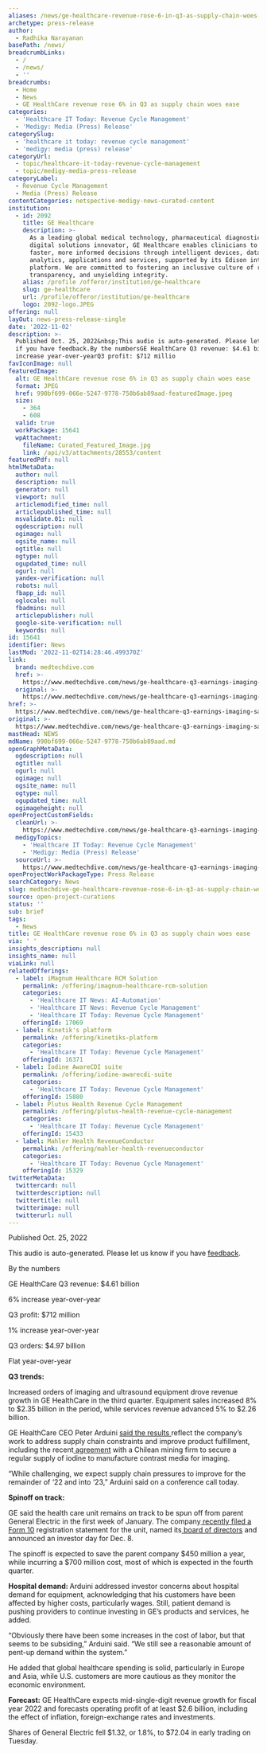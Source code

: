 ```yaml
---
aliases: /news/ge-healthcare-revenue-rose-6-in-q3-as-supply-chain-woes-ease
archetype: press-release
author:
  - Radhika Narayanan
basePath: /news/
breadcrumbLinks:
  - /
  - /news/
  - ''
breadcrumbs:
  - Home
  - News
  - GE HealthCare revenue rose 6% in Q3 as supply chain woes ease
categories:
  - 'Healthcare IT Today: Revenue Cycle Management'
  - 'Medigy: Media (Press) Release'
categorySlug:
  - 'healthcare it today: revenue cycle management'
  - 'medigy: media (press) release'
categoryUrl:
  - topic/healthcare-it-today-revenue-cycle-management
  - topic/medigy-media-press-release
categoryLabel:
  - Revenue Cycle Management
  - Media (Press) Release
contentCategories: netspective-medigy-news-curated-content
institution:
  - id: 2092
    title: GE Healthcare
    description: >-
      As a leading global medical technology, pharmaceutical diagnostics, and
      digital solutions innovator, GE Healthcare enables clinicians to make
      faster, more informed decisions through intelligent devices, data
      analytics, applications and services, supported by its Edison intelligence
      platform. We are committed to fostering an inclusive culture of respect,
      transparency, and unyielding integrity.
    alias: /profile /offeror/institution/ge-healthcare
    slug: ge-healthcare
    url: /profile/offeror/institution/ge-healthcare
    logo: 2092-logo.JPEG
offering: null
layOut: news-press-release-single
date: '2022-11-02'
description: >-
  Published Oct. 25, 2022&nbsp;This audio is auto-generated. Please let us know
  if you have feedback.By the numbersGE HealthCare Q3 revenue: $4.61 billion6%
  increase year-over-yearQ3 profit: $712 millio
favIconImage: null
featuredImage:
  alt: GE HealthCare revenue rose 6% in Q3 as supply chain woes ease
  format: JPEG
  href: 990bf699-066e-5247-9778-750b6ab89aad-featuredImage.jpeg
  size:
    - 364
    - 608
  valid: true
  workPackage: 15641
  wpAttachment:
    fileName: Curated_Featured_Image.jpg
    link: /api/v3/attachments/28553/content
featuredPdf: null
htmlMetaData:
  author: null
  description: null
  generator: null
  viewport: null
  articlemodified_time: null
  articlepublished_time: null
  msvalidate.01: null
  ogdescription: null
  ogimage: null
  ogsite_name: null
  ogtitle: null
  ogtype: null
  ogupdated_time: null
  ogurl: null
  yandex-verification: null
  robots: null
  fbapp_id: null
  oglocale: null
  fbadmins: null
  articlepublisher: null
  google-site-verification: null
  keywords: null
id: 15641
identifier: News
lastMod: '2022-11-02T14:28:46.499370Z'
link:
  brand: medtechdive.com
  href: >-
    https://www.medtechdive.com/news/ge-healthcare-q3-earnings-imaging-sales/634876/
  original: >-
    https://www.medtechdive.com/news/ge-healthcare-q3-earnings-imaging-sales/634876/
href: >-
  https://www.medtechdive.com/news/ge-healthcare-q3-earnings-imaging-sales/634876/
original: >-
  https://www.medtechdive.com/news/ge-healthcare-q3-earnings-imaging-sales/634876/
mastHead: NEWS
mdName: 990bf699-066e-5247-9778-750b6ab89aad.md
openGraphMetaData:
  ogdescription: null
  ogtitle: null
  ogurl: null
  ogimage: null
  ogsite_name: null
  ogtype: null
  ogupdated_time: null
  ogimageheight: null
openProjectCustomFields:
  cleanUrl: >-
    https://www.medtechdive.com/news/ge-healthcare-q3-earnings-imaging-sales/634876/
  medigyTopics:
    - 'Healthcare IT Today: Revenue Cycle Management'
    - 'Medigy: Media (Press) Release'
  sourceUrl: >-
    https://www.medtechdive.com/news/ge-healthcare-q3-earnings-imaging-sales/634876/
openProjectWorkPackageType: Press Release
searchCategory: News
slug: medtechdive-ge-healthcare-revenue-rose-6-in-q3-as-supply-chain-woes-ease
source: open-project-curations
status: ''
sub: brief
tags:
  - News
title: GE HealthCare revenue rose 6% in Q3 as supply chain woes ease
via: ' '
insights_description: null
insights_name: null
viaLink: null
relatedOfferings:
  - label: iMagnum Healthcare RCM Solution
    permalink: /offering/imagnum-healthcare-rcm-solution
    categories:
      - 'Healthcare IT News: AI-Automation'
      - 'Healthcare IT News: Revenue Cycle Management'
      - 'Healthcare IT Today: Revenue Cycle Management'
    offeringId: 17069
  - label: Kinetik's platform
    permalink: /offering/kinetiks-platform
    categories:
      - 'Healthcare IT Today: Revenue Cycle Management'
    offeringId: 16371
  - label: Iodine AwareCDI suite
    permalink: /offering/iodine-awarecdi-suite
    categories:
      - 'Healthcare IT Today: Revenue Cycle Management'
    offeringId: 15880
  - label: Plutus Health Revenue Cycle Management
    permalink: /offering/plutus-health-revenue-cycle-management
    categories:
      - 'Healthcare IT Today: Revenue Cycle Management'
    offeringId: 15433
  - label: Mahler Health RevenueConductor
    permalink: /offering/mahler-health-revenueconductor
    categories:
      - 'Healthcare IT Today: Revenue Cycle Management'
    offeringId: 15329
twitterMetaData:
  twittercard: null
  twitterdescription: null
  twittertitle: null
  twitterimage: null
  twitterurl: null
---
```

<p>Published Oct. 25, 2022&nbsp;</p><p>This audio is auto-generated. Please let us know if you have <a href="https://www.medtechdive.com/contact/">feedback</a>.</p><p>By the numbers</p><p>GE HealthCare Q3 revenue: $4.61 billion</p><p>6% increase year-over-year</p><p>Q3 profit: $712 million</p><p>1% increase year-over-year</p><p>Q3 orders: $4.97 billion</p><p>Flat year-over-year</p><p><strong>Q3 trends:&nbsp;</strong></p><p>Increased orders of imaging and ultrasound equipment drove revenue growth in GE HealthCare in the third quarter. Equipment sales increased 8% to $2.35 billion in the period, while services revenue advanced 5% to $2.26 billion.&nbsp;</p><p>GE HealthCare CEO Peter Arduini <a href="http://www.ge.com/sites/default/files/ge_webcast_pressrelease_10252022.pdf">said the results </a>reflect the company’s work to address supply chain constraints and improve product fulfillment, including the recent<a href="https://www.medtechdive.com/news/GE-assures-iodinated-contrast-supply-Chile-mine/634109/"> agreement</a> with a Chilean mining firm to secure a regular supply of iodine to manufacture contrast media for imaging.</p><p>“While challenging, we expect supply chain pressures to improve for the remainder of ‘22 and into ‘23,” Arduini said on a conference call today.</p><p><strong>Spinoff on track:&nbsp;</strong></p><p>GE said the health care unit remains on track to be spun off from parent General Electric in the first week of January. The company<a href="https://www.medtechdive.com/news/ge-healthcare-spinoff-filing/634022/">&nbsp;recently filed a Form 10</a> registration statement for the unit, named its<a href="https://www.ge.com/news/press-releases/ge-announces-board-of-directors-for-future-independent-ge-healthcare-confirms-target"> board of directors</a>&nbsp;and announced an investor day for Dec. 8.&nbsp;</p><p>The spinoff is expected to save the parent company $450 million a year, while incurring a $700 million cost, most of which is expected in the fourth quarter.&nbsp;</p><p><strong>Hospital demand: </strong>Arduini addressed investor concerns about hospital demand for equipment, acknowledging that his customers have been affected by higher costs, particularly wages. Still, patient demand is pushing providers to continue investing in GE’s products and services, he added.&nbsp;</p><p>“Obviously there have been some increases in the cost of labor, but that seems to be subsiding,” Arduini said. “We still see a reasonable amount of pent-up demand within the system.”</p><p>He added that global healthcare spending is solid, particularly in Europe and Asia, while U.S. customers are more cautious as they monitor the economic environment.</p><p><strong>Forecast:</strong> GE HealthCare expects mid-single-digit revenue growth for fiscal year 2022 and forecasts operating profit of at least $2.6 billion, including the effect of inflation, foreign-exchange rates and investments.&nbsp;</p><p>Shares of General Electric fell $1.32, or 1.8%, to $72.04 in early trading on Tuesday.</p>